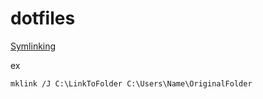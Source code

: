 # dotfiles

[Symlinking](https://www.howtogeek.com/howto/16226/complete-guide-to-symbolic-links-symlinks-on-windows-or-linux/)

ex 
```
mklink /J C:\LinkToFolder C:\Users\Name\OriginalFolder
```
